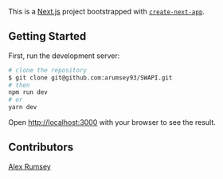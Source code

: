 This is a [Next.js](https://nextjs.org/) project bootstrapped with [`create-next-app`](https://github.com/vercel/next.js/tree/canary/packages/create-next-app).

## Getting Started

First, run the development server:

```bash
# clone the repository
$ git clone git@github.com:arumsey93/SWAPI.git
# then
npm run dev
# or
yarn dev
```

Open [http://localhost:3000](http://localhost:3000) with your browser to see the result.

## Contributors

[Alex Rumsey](http://www.alexrumsey.dev)

